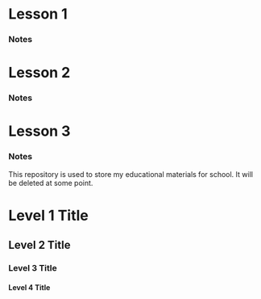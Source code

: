 # Lesson 1
### Notes
# Lesson 2
### Notes
# Lesson 3
### Notes

This repository is used to store my educational materials for school. It will be deleted at some point.

# Level 1 Title
## Level 2 Title
### Level 3 Title
#### Level 4 Title
